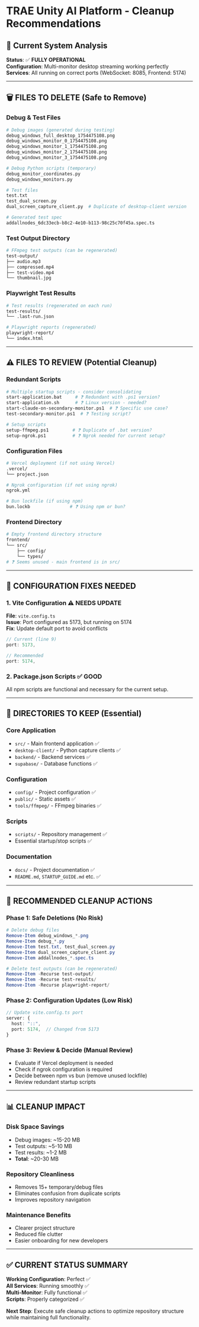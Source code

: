 # TRAE Unity AI Platform - Cleanup Recommendations

## 🎯 **Current System Analysis**

**Status**: ✅ **FULLY OPERATIONAL**  
**Configuration**: Multi-monitor desktop streaming working perfectly  
**Services**: All running on correct ports (WebSocket: 8085, Frontend: 5174)

---

## 🗑️ **FILES TO DELETE** (Safe to Remove)

### **Debug & Test Files** 
```bash
# Debug images (generated during testing)
debug_windows_full_desktop_1754475108.png
debug_windows_monitor_0_1754475108.png  
debug_windows_monitor_1_1754475108.png
debug_windows_monitor_2_1754475108.png
debug_windows_monitor_3_1754475108.png

# Debug Python scripts (temporary)
debug_monitor_coordinates.py
debug_windows_monitors.py

# Test files
test.txt
test_dual_screen.py
dual_screen_capture_client.py  # Duplicate of desktop-client version

# Generated test spec
addallnodes_6dc33ecb-b8c2-4e10-b113-98c25c70f45a.spec.ts
```

### **Test Output Directory** 
```bash
# FFmpeg test outputs (can be regenerated)
test-output/
├── audio.mp3
├── compressed.mp4  
├── test-video.mp4
└── thumbnail.jpg
```

### **Playwright Test Results**
```bash
# Test results (regenerated on each run)
test-results/
└── .last-run.json

# Playwright reports (regenerated)
playwright-report/
└── index.html
```

---

## ⚠️ **FILES TO REVIEW** (Potential Cleanup)

### **Redundant Scripts**
```bash
# Multiple startup scripts - consider consolidating
start-application.bat     # ❓ Redundant with .ps1 version?
start-application.sh      # ❓ Linux version - needed?
start-claude-on-secondary-monitor.ps1  # ❓ Specific use case?
test-secondary-monitor.ps1  # ❓ Testing script?

# Setup scripts
setup-ffmpeg.ps1         # ❓ Duplicate of .bat version?
setup-ngrok.ps1          # ❓ Ngrok needed for current setup?
```

### **Configuration Files**
```bash
# Vercel deployment (if not using Vercel)
.vercel/
└── project.json

# Ngrok configuration (if not using ngrok)
ngrok.yml

# Bun lockfile (if using npm)
bun.lockb               # ❓ Using npm or bun?
```

### **Frontend Directory**
```bash
# Empty frontend directory structure
frontend/
└── src/
    ├── config/
    └── types/
# ❓ Seems unused - main frontend is in src/
```

---

## 🔧 **CONFIGURATION FIXES NEEDED**

### **1. Vite Configuration** ⚠️ **NEEDS UPDATE**
**File**: `vite.config.ts`  
**Issue**: Port configured as 5173, but running on 5174  
**Fix**: Update default port to avoid conflicts

```typescript
// Current (line 9)
port: 5173,

// Recommended
port: 5174,
```

### **2. Package.json Scripts** ✅ **GOOD**
All npm scripts are functional and necessary for the current setup.

---

## 📁 **DIRECTORIES TO KEEP** (Essential)

### **Core Application**
- `src/` - Main frontend application ✅
- `desktop-client/` - Python capture clients ✅  
- `backend/` - Backend services ✅
- `supabase/` - Database functions ✅

### **Configuration**
- `config/` - Project configuration ✅
- `public/` - Static assets ✅
- `tools/ffmpeg/` - FFmpeg binaries ✅

### **Scripts** 
- `scripts/` - Repository management ✅
- Essential startup/stop scripts ✅

### **Documentation**
- `docs/` - Project documentation ✅
- `README.md`, `STARTUP_GUIDE.md` etc. ✅

---

## 🎯 **RECOMMENDED CLEANUP ACTIONS**

### **Phase 1: Safe Deletions** (No Risk)
```powershell
# Delete debug files
Remove-Item debug_windows_*.png
Remove-Item debug_*.py
Remove-Item test.txt, test_dual_screen.py
Remove-Item dual_screen_capture_client.py
Remove-Item addallnodes_*.spec.ts

# Delete test outputs (can be regenerated)
Remove-Item -Recurse test-output/
Remove-Item -Recurse test-results/
Remove-Item -Recurse playwright-report/
```

### **Phase 2: Configuration Updates** (Low Risk)
```typescript
// Update vite.config.ts port
server: {
  host: "::",
  port: 5174,  // Changed from 5173
}
```

### **Phase 3: Review & Decide** (Manual Review)
- Evaluate if Vercel deployment is needed
- Check if ngrok configuration is required
- Decide between npm vs bun (remove unused lockfile)
- Review redundant startup scripts

---

## 📊 **CLEANUP IMPACT**

### **Disk Space Savings**
- Debug images: ~15-20 MB
- Test outputs: ~5-10 MB  
- Test results: ~1-2 MB
- **Total**: ~20-30 MB

### **Repository Cleanliness**
- Removes 15+ temporary/debug files
- Eliminates confusion from duplicate scripts
- Improves repository navigation

### **Maintenance Benefits**
- Clearer project structure
- Reduced file clutter
- Easier onboarding for new developers

---

## ✅ **CURRENT STATUS SUMMARY**

**Working Configuration**: Perfect ✅  
**All Services**: Running smoothly ✅  
**Multi-Monitor**: Fully functional ✅  
**Scripts**: Properly categorized ✅  

**Next Step**: Execute safe cleanup actions to optimize repository structure while maintaining full functionality.